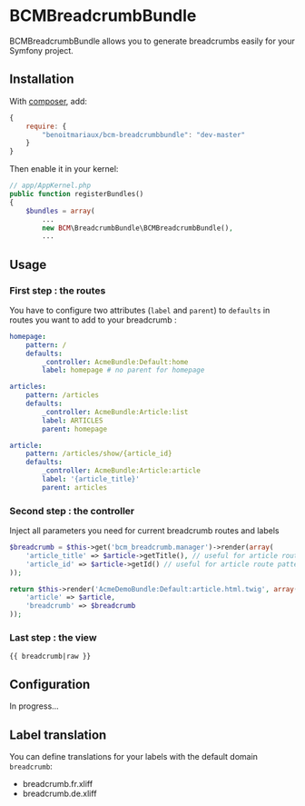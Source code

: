BCMBreadcrumbBundle
===================

BCMBreadcrumbBundle allows you to generate breadcrumbs easily for your Symfony project.

Installation
------------

With [composer](http://packagist.org), add:
```js
{
    require: {
        "benoitmariaux/bcm-breadcrumbbundle": "dev-master"
    }
}
```    

Then enable it in your kernel:
```php
// app/AppKernel.php
public function registerBundles()
{
    $bundles = array(
        ...
        new BCM\BreadcrumbBundle\BCMBreadcrumbBundle(),
        ...
```

Usage
-----

### First step : the routes

You have to configure two attributes (`label` and `parent`) to `defaults` in routes you want to add to your breadcrumb :
```yaml
homepage:
    pattern: /
    defaults:
        _controller: AcmeBundle:Default:home
        label: homepage # no parent for homepage

articles:
    pattern: /articles
    defaults:
        _controller: AcmeBundle:Article:list
        label: ARTICLES
        parent: homepage

article:
    pattern: /articles/show/{article_id}
    defaults:
        _controller: AcmeBundle:Article:article
        label: '{article_title}'
        parent: articles
```

### Second step : the controller
Inject all parameters you need for current breadcrumb routes and labels
```php
$breadcrumb = $this->get('bcm_breadcrumb.manager')->render(array(
    'article_title' => $article->getTitle(), // useful for article route label
    'article_id' => $article->getId() // useful for article route pattern
));

return $this->render('AcmeDemoBundle:Default:article.html.twig', array(
    'article' => $article,
    'breadcrumb' => $breadcrumb
));
```

### Last step : the view
```twig
{{ breadcrumb|raw }}
```

Configuration
-------------

In progress...

Label translation
-----------------

You can define translations for your labels with the default domain `breadcrumb`:
* breadcrumb.fr.xliff
* breadcrumb.de.xliff
